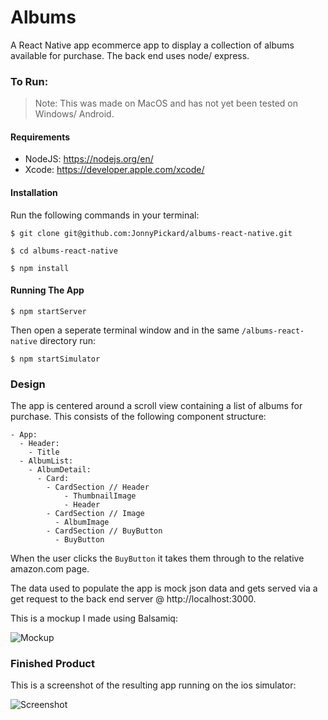 Albums
======

A React Native app ecommerce app to display a collection of albums available for purchase. The back end uses node/ express.

### To Run:

> Note: This was made on MacOS and has not yet been tested on Windows/ Android.

#### Requirements

- NodeJS: https://nodejs.org/en/
- Xcode: https://developer.apple.com/xcode/

#### Installation

Run the following commands in your terminal:

`$ git clone git@github.com:JonnyPickard/albums-react-native.git`

`$ cd albums-react-native`

`$ npm install`

#### Running The App  

`$ npm startServer`

Then open a seperate terminal window and in the same `/albums-react-native` directory run:

`$ npm startSimulator`

### Design

The app is centered around a scroll view containing a list of albums for purchase. This consists of the following component structure:

```
- App:  
  - Header:  
    - Title
  - AlbumList:  
    - AlbumDetail:  
      - Card:
        - CardSection // Header
            - ThumbnailImage
            - Header
        - CardSection // Image
          - AlbumImage
        - CardSection // BuyButton
          - BuyButton 
```

When the user clicks the `BuyButton` it takes them through to the relative amazon.com page.  

The data used to populate the app is mock json data and gets served via a get request to the back end server @ http://localhost:3000.

This is a mockup I made using Balsamiq:  

![Mockup]

### Finished Product

This is a screenshot of the resulting app running on the ios simulator:  

![Screenshot]

[Mockup]: https://github.com/JonnyPickard/albums-react-native/blob/master/src/docs/AlbumsMockup.png

[Screenshot]: https://github.com/JonnyPickard/albums-react-native/blob/master/src/docs/AlbumsAppScreenShot.png
